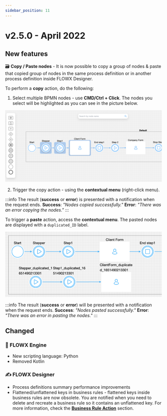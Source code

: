 ```yaml
---
sidebar_position: 11
---
```


# v2.5.0 - April 2022

## **New features**

🗃  **Copy / Paste nodes** - It is now possible to copy a group of nodes & paste that copied group of nodes in the same process definition or in another process definition inside FLOWX Designer.

To perform a **copy** action, do the following:

1. Select multiple BPMN nodes - use **CMD/Ctrl + Click**. The nodes you select will be highlighted as you can see in the picture below.

![Select multiple nodes](../img/250_copy_paste.png)

2. Trigger the copy action - using the **contextual menu** (right-click menu).&#x20;

:::info
The result (**success** or **error**) is presented with a notification when the request ends. **Success**: _"Nodes copied successfully."_  **Error**: _"There was an error copying the nodes."_
:::

To trigger a **paste** action, access the **contextual menu**. The pasted nodes are displayed with a `duplicated_ID` label.

![Pasted nodes](../img/250_pasted_nodes.png)

:::info
The result (**success** or **error**) will be presented with a notification when the request ends. **Success**: _"Nodes pasted successfully."_ **Error**: _"There was an error in pasting the nodes."_
:::

## **Changed**

### :steam_locomotive: FLOWX Engine

* New scripting language: Python
* Removed Kotlin

### :writing_hand: FLOWX Designer

* Process definitions summary performance improvements
* Flattened/unflattened keys in business rules - flattened keys inside business rules are now obsolete. You are notified when you need to delete and recreate a business rule so it contains an unflattened key. For more information, check the [**Business Rule Action**](../../docs/building-blocks/node/task-node/business-rule-action) section.
